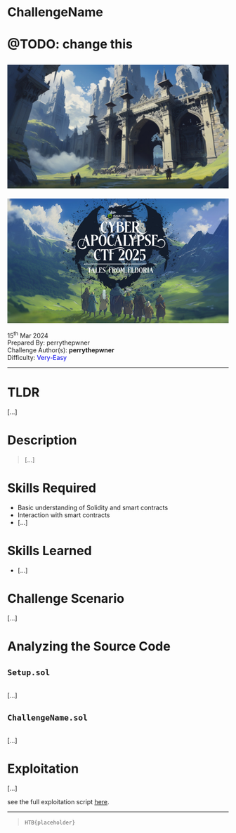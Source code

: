 # ChallengeName
# @TODO: change this

![img](./assets/ChallengeBanner.png)
---
<p align="center">
    <img src="./assets/EventBanner.jpg" />
</p>

15<sup>th</sup> Mar 2024 \
Prepared By: perrythepwner \
Challenge Author(s): **perrythepwner** \
Difficulty: <font color=light-green>Very-Easy</font>

---

# TLDR
[...]

# Description
> [...] 

# Skills Required
- Basic understanding of Solidity and smart contracts
- Interaction with smart contracts
- [...]

# Skills Learned
- [...] 

# Challenge Scenario
[...]

# Analyzing the Source Code

## `Setup.sol`

```solidity
```

[...]

## `ChallengeName.sol`

```solidity
```

[...]

# Exploitation

[...]

see the full exploitation script [here](./htb/solver.py).

---
> `HTB{placeholder}`
